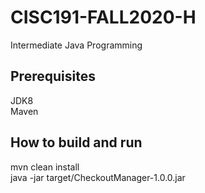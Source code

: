 # CISC191-FALL2020-H  
Intermediate Java Programming  
## Prerequisites  
JDK8  
Maven  
## How to build and run  
mvn clean install  
java -jar target/CheckoutManager-1.0.0.jar
